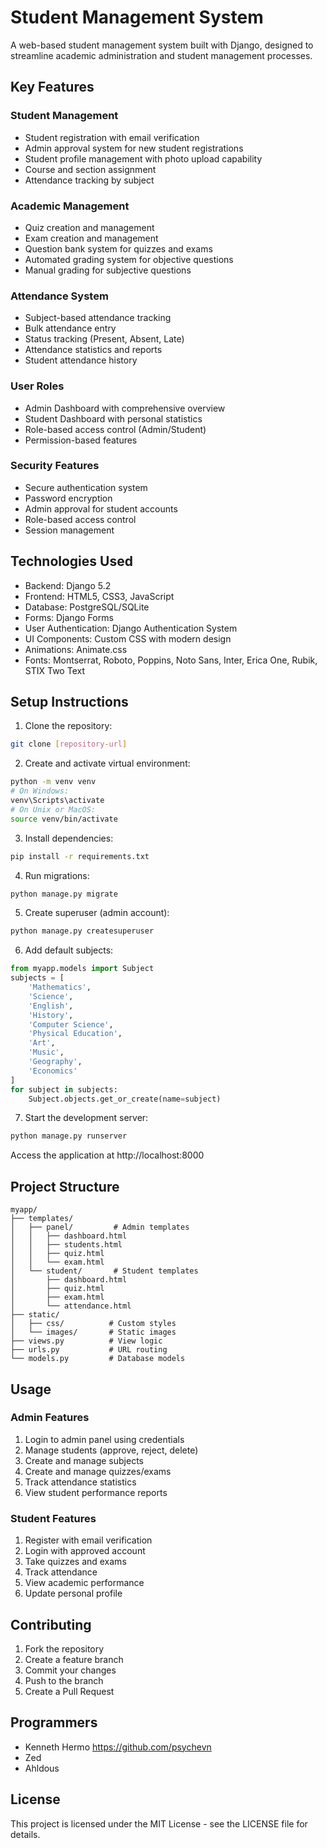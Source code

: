 # Student Management System

A web-based student management system built with Django, designed to streamline academic administration and student management processes.

## Key Features

### Student Management
- Student registration with email verification
- Admin approval system for new student registrations
- Student profile management with photo upload capability
- Course and section assignment
- Attendance tracking by subject

### Academic Management
- Quiz creation and management
- Exam creation and management
- Question bank system for quizzes and exams
- Automated grading system for objective questions
- Manual grading for subjective questions

### Attendance System
- Subject-based attendance tracking
- Bulk attendance entry
- Status tracking (Present, Absent, Late)
- Attendance statistics and reports
- Student attendance history

### User Roles
- Admin Dashboard with comprehensive overview
- Student Dashboard with personal statistics
- Role-based access control (Admin/Student)
- Permission-based features

### Security Features
- Secure authentication system
- Password encryption
- Admin approval for student accounts
- Role-based access control
- Session management

## Technologies Used

- Backend: Django 5.2
- Frontend: HTML5, CSS3, JavaScript
- Database: PostgreSQL/SQLite
- Forms: Django Forms
- User Authentication: Django Authentication System
- UI Components: Custom CSS with modern design
- Animations: Animate.css
- Fonts: Montserrat, Roboto, Poppins, Noto Sans, Inter, Erica One, Rubik, STIX Two Text

## Setup Instructions

1. Clone the repository:
```bash
git clone [repository-url]
```

2. Create and activate virtual environment:
```bash
python -m venv venv
# On Windows:
venv\Scripts\activate
# On Unix or MacOS:
source venv/bin/activate
```

3. Install dependencies:
```bash
pip install -r requirements.txt
```

4. Run migrations:
```bash
python manage.py migrate
```

5. Create superuser (admin account):
```bash
python manage.py createsuperuser
```

6. Add default subjects:
```python
from myapp.models import Subject
subjects = [
    'Mathematics',
    'Science',
    'English',
    'History',
    'Computer Science',
    'Physical Education',
    'Art',
    'Music',
    'Geography',
    'Economics'
]
for subject in subjects:
    Subject.objects.get_or_create(name=subject)
```

7. Start the development server:
```bash
python manage.py runserver
```

Access the application at http://localhost:8000

## Project Structure

```
myapp/
├── templates/
│   ├── panel/         # Admin templates
│   │   ├── dashboard.html
│   │   ├── students.html
│   │   ├── quiz.html
│   │   └── exam.html
│   └── student/       # Student templates
│       ├── dashboard.html
│       ├── quiz.html
│       ├── exam.html
│       └── attendance.html
├── static/
│   ├── css/          # Custom styles
│   └── images/       # Static images
├── views.py          # View logic
├── urls.py           # URL routing
└── models.py         # Database models
```

## Usage

### Admin Features
1. Login to admin panel using credentials
2. Manage students (approve, reject, delete)
3. Create and manage subjects
4. Create and manage quizzes/exams
5. Track attendance statistics
6. View student performance reports

### Student Features
1. Register with email verification
2. Login with approved account
3. Take quizzes and exams
4. Track attendance
5. View academic performance
6. Update personal profile

## Contributing

1. Fork the repository
2. Create a feature branch
3. Commit your changes
4. Push to the branch
5. Create a Pull Request

## Programmers
- Kenneth Hermo
https://github.com/psychevn
- Zed
- Ahldous

## License

This project is licensed under the MIT License - see the LICENSE file for details.